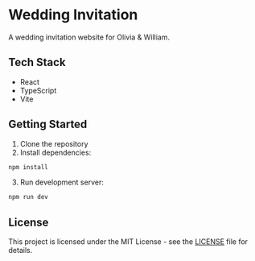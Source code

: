 # Wedding Invitation

A wedding invitation website for Olivia & William.

## Tech Stack

- React
- TypeScript
- Vite

## Getting Started

1. Clone the repository
2. Install dependencies:
```bash
npm install
```
3. Run development server:
```bash
npm run dev
```

## License

This project is licensed under the MIT License - see the [LICENSE](LICENSE) file for details.
